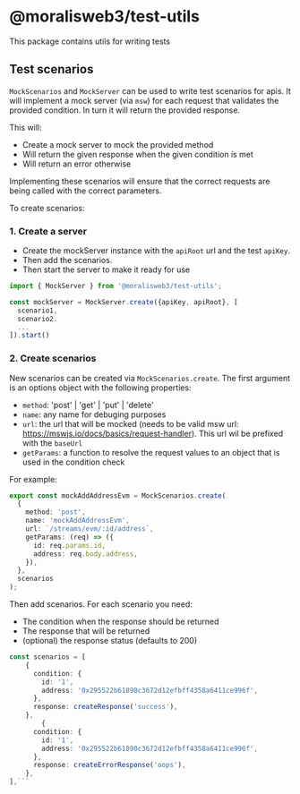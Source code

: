 # @moralisweb3/test-utils

This package contains utils for writing tests

## Test scenarios

`MockScenarios` and `MockServer` can be used to write test scenarios for apis. It will implement a mock server (via `msw`) for each request that validates the provided condition. In turn it will return the provided response.

This will:
- Create a mock server to mock the provided method
- Will return the given response when the given condition is met
- Will return an error otherwise

Implementing these scenarios will ensure that the correct requests are being called with the correct parameters.

To create scenarios:

### 1. Create a server
- Create the mockServer instance with the `apiRoot` url and the test `apiKey`.
- Then add the scenarios.
- Then start the server to make it ready for use

```typescript
import { MockServer } from '@moralisweb3/test-utils';

const mockServer = MockServer.create({apiKey, apiRoot}, [
  scenario1,
  scenario2.
  ...
]).start()
```

### 2. Create scenarios
New scenarios can be created via `MockScenarios.create`. The first argument is an options object with the following properties:
- `method`: 'post' | 'get' | 'put' | 'delete'
- `name`: any name for debuging purposes
- `url`: the url that will be mocked (needs to be valid msw url: https://mswjs.io/docs/basics/request-handler). This url wil be prefixed with the `baseUrl`
- `getParams`: a function to resolve the request values to an object that is used in the condition check

For example:
```typescript
export const mockAddAddressEvm = MockScenarios.create(
  {
    method: 'post',
    name: 'mockAddAddressEvm',
    url: `/streams/evm/:id/address`,
    getParams: (req) => ({
      id: req.params.id,
      address: req.body.address,
    }),
  },
  scenarios
);
```

Then add scenarios. For each scenario you need:

- The condition when the response should be returned
- The response that will be returned
- (optional) the response status (defaults to 200)

```typescript
const scenarios = [
    {
      condition: {
        id: '1',
        address: '0x295522b61890c3672d12efbff4358a6411ce996f',
      },
      response: createResponse('success'),
    },
        {
      condition: {
        id: '1',
        address: '0x295522b61890c3672d12efbff4358a6411ce996f',
      },
      response: createErrorResponse('oops'),
    },
],```